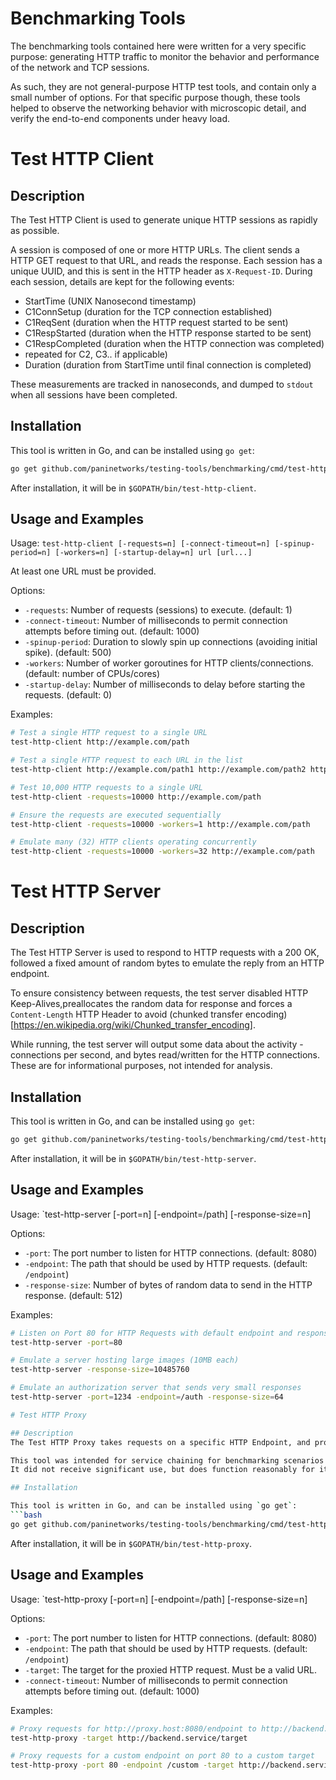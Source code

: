 # Benchmarking Tools

The benchmarking tools contained here were written for a very specific purpose: generating HTTP traffic to monitor the behavior and performance of the network and TCP sessions.

As such, they are not general-purpose HTTP test tools, and contain only a small number of options.
For that specific purpose though, these tools helped to observe the networking behavior with microscopic detail, and verify the end-to-end components under heavy load.

# Test HTTP Client

## Description
The Test HTTP Client is used to generate unique HTTP sessions as rapidly as possible.

A session is composed of one or more HTTP URLs. The client sends a HTTP GET request to that URL, and reads the response.
Each session has a unique UUID, and this is sent in the HTTP header as `X-Request-ID`.
During each session, details are kept for the following events:
* StartTime (UNIX Nanosecond timestamp)
* C1ConnSetup (duration for the TCP connection established)
* C1ReqSent (duration when the HTTP request started to be sent)
* C1RespStarted (duration when the HTTP response started to be sent)
* C1RespCompleted (duration when the HTTP connection was completed)
* repeated for C2, C3.. if applicable)
* Duration (duration from StartTime until final connection is completed)

These measurements are tracked in nanoseconds, and dumped to `stdout` when all sessions have been completed.

## Installation

This tool is written in Go, and can be installed using `go get`:
```bash
go get github.com/paninetworks/testing-tools/benchmarking/cmd/test-http-client
```
After installation, it will be in `$GOPATH/bin/test-http-client`.

## Usage and Examples

Usage: `test-http-client [-requests=n] [-connect-timeout=n] [-spinup-period=n] [-workers=n] [-startup-delay=n] url [url...]`

At least one URL must be provided.

Options:
- `-requests`: Number of requests (sessions) to execute. (default: 1)
- `-connect-timeout`: Number of milliseconds to permit connection attempts before timing out. (default: 1000)
- `-spinup-period`: Duration to slowly spin up connections (avoiding initial spike). (default: 500)
- `-workers`: Number of worker goroutines for HTTP clients/connections. (default: number of CPUs/cores)
- `-startup-delay`: Number of milliseconds to delay before starting the requests. (default: 0)

Examples:
```bash
# Test a single HTTP request to a single URL
test-http-client http://example.com/path

# Test a single HTTP request to each URL in the list
test-http-client http://example.com/path1 http://example.com/path2 http://example.com/path3

# Test 10,000 HTTP requests to a single URL
test-http-client -requests=10000 http://example.com/path

# Ensure the requests are executed sequentially
test-http-client -requests=10000 -workers=1 http://example.com/path

# Emulate many (32) HTTP clients operating concurrently
test-http-client -requests=10000 -workers=32 http://example.com/path
```

# Test HTTP Server

## Description
The Test HTTP Server is used to respond to HTTP requests with a 200 OK, followed a fixed amount of random bytes to emulate the reply from an HTTP endpoint.

To ensure consistency between requests, the test server disabled HTTP Keep-Alives,preallocates the random data for response and forces a `Content-Length` HTTP Header to avoid (chunked transfer encoding)[https://en.wikipedia.org/wiki/Chunked_transfer_encoding].

While running, the test server will output some data about the activity - connections per second, and bytes read/written for the HTTP connections.
These are for informational purposes, not intended for analysis.

## Installation

This tool is written in Go, and can be installed using `go get`:
```bash
go get github.com/paninetworks/testing-tools/benchmarking/cmd/test-http-server
```
After installation, it will be in `$GOPATH/bin/test-http-server`.

## Usage and Examples

Usage: `test-http-server [-port=n] [-endpoint=/path] [-response-size=n]

Options:
- `-port`: The port number to listen for HTTP connections. (default: 8080)
- `-endpoint`: The path that should be used by HTTP requests. (default: `/endpoint`)
- `-response-size`: Number of bytes of random data to send in the HTTP response. (default: 512)

Examples:
```bash
# Listen on Port 80 for HTTP Requests with default endpoint and response size
test-http-server -port=80

# Emulate a server hosting large images (10MB each)
test-http-server -response-size=10485760

# Emulate an authorization server that sends very small responses
test-http-server -port=1234 -endpoint=/auth -response-size=64

# Test HTTP Proxy

## Description
The Test HTTP Proxy takes requests on a specific HTTP Endpoint, and proxies it to a target endpoint.

This tool was intended for service chaining for benchmarking scenarios between the test client and test server.
It did not receive significant use, but does function reasonably for its purpose.

## Installation

This tool is written in Go, and can be installed using `go get`:
```bash
go get github.com/paninetworks/testing-tools/benchmarking/cmd/test-http-proxy
```
After installation, it will be in `$GOPATH/bin/test-http-proxy`.

## Usage and Examples

Usage: `test-http-proxy [-port=n] [-endpoint=/path] [-response-size=n]

Options:
- `-port`: The port number to listen for HTTP connections. (default: 8080)
- `-endpoint`: The path that should be used by HTTP requests. (default: `/endpoint`)
- `-target`: The target for the proxied HTTP request. Must be a valid URL.
- `-connect-timeout`: Number of milliseconds to permit connection attempts before timing out. (default: 1000)

Examples:
```bash
# Proxy requests for http://proxy.host:8080/endpoint to http://backend.service/target
test-http-proxy -target http://backend.service/target

# Proxy requests for a custom endpoint on port 80 to a custom target
test-http-proxy -port 80 -endpoint /custom -target http://backend.service/target

